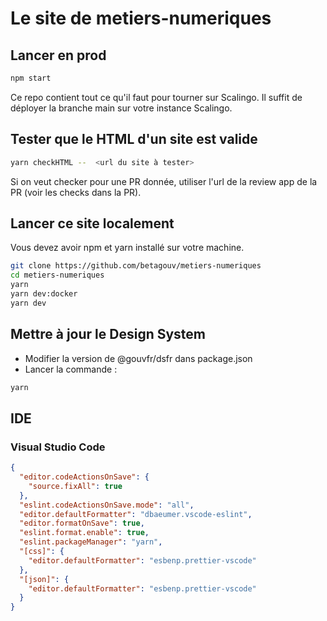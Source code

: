 # Le site de metiers-numeriques

## Lancer en prod

```sh
npm start
```

Ce repo contient tout ce qu'il faut pour tourner sur Scalingo. Il suffit de déployer la branche main sur votre instance Scalingo.

## Tester que le HTML d'un site est valide

```sh
yarn checkHTML --  <url du site à tester>
```

Si on veut checker pour une PR donnée, utiliser l'url de la review app de la PR (voir les checks dans la PR).

## Lancer ce site localement

Vous devez avoir npm et yarn installé sur votre machine.

```sh
git clone https://github.com/betagouv/metiers-numeriques
cd metiers-numeriques
yarn
yarn dev:docker
yarn dev
```

## Mettre à jour le Design System

- Modifier la version de @gouvfr/dsfr dans package.json
- Lancer la commande :

```sh
yarn
```

## IDE

### Visual Studio Code

```json
{
  "editor.codeActionsOnSave": {
    "source.fixAll": true
  },
  "eslint.codeActionsOnSave.mode": "all",
  "editor.defaultFormatter": "dbaeumer.vscode-eslint",
  "editor.formatOnSave": true,
  "eslint.format.enable": true,
  "eslint.packageManager": "yarn",
  "[css]": {
    "editor.defaultFormatter": "esbenp.prettier-vscode"
  },
  "[json]": {
    "editor.defaultFormatter": "esbenp.prettier-vscode"
  }
}
```
